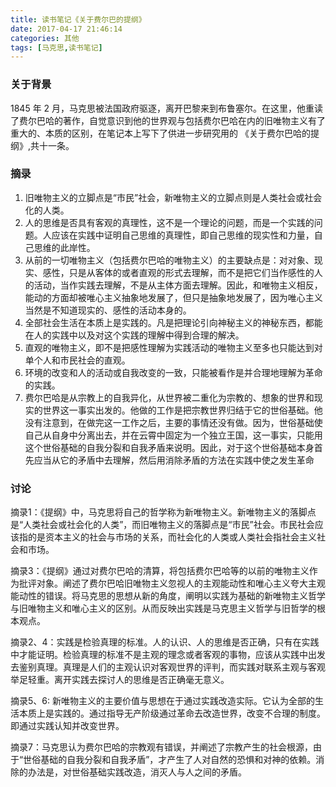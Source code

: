 ```yaml
---
title: 读书笔记《关于费尔巴的提纲》
date: 2017-04-17 21:46:14
categories: 其他
tags: [马克思,读书笔记]
---
```




### 关于背景

1845 年 2 月，马克思被法国政府驱逐，离开巴黎来到布鲁塞尔。在这里，他重读了费尔巴哈的著作，自觉意识到他的世界观与包括费尔巴哈在内的旧唯物主义有了重大的、本质的区别，在笔记本上写下了供进一步研究用的 《关于费尔巴哈的提纲》,共十一条。

### 摘录

1. 旧唯物主义的立脚点是“市民”社会，新唯物主义的立脚点则是人类社会或社会化的人类。
2. 人的思维是否具有客观的真理性，这不是一个理论的问题，而是一个实践的问题。人应该在实践中证明自己思维的真理性，即自己思维的现实性和力量，自己思维的此岸性。
3. 从前的一切唯物主义（包括费尔巴哈的唯物主义）的主要缺点是：对对象、现实、感性，只是从客体的或者直观的形式去理解，而不是把它们当作感性的人的活动，当作实践去理解，不是从主体方面去理解。因此，和唯物主义相反，能动的方面却被唯心主义抽象地发展了，但只是抽象地发展了，因为唯心主义当然是不知道现实的、感性的活动本身的。
4. 全部社会生活在本质上是实践的。凡是把理论引向神秘主义的神秘东西，都能在人的实践中以及对这个实践的理解中得到合理的解决。
5. 直观的唯物主义，即不是把感性理解为实践活动的唯物主义至多也只能达到对单个人和市民社会的直观。
6. 环境的改变和人的活动或自我改变的一致，只能被看作是并合理地理解为革命的实践。
7. 费尔巴哈是从宗教上的自我异化，从世界被二重化为宗教的、想象的世界和现实的世界这一事实出发的。他做的工作是把宗教世界归结于它的世俗基础。他没有注意到，在做完这一工作之后，主要的事情还没有做。因为，世俗基础使自己从自身中分离出去，并在云霄中固定为一个独立王国，这一事实，只能用这个世俗基础的自我分裂和自我矛盾来说明。因此，对于这个世俗基础本身首先应当从它的矛盾中去理解，然后用消除矛盾的方法在实践中使之发生革命

### 讨论

摘录1：《提纲》中，马克思将自己的哲学称为新唯物主义。新唯物主义的落脚点是“人类社会或社会化的人类”，而旧唯物主义的落脚点是“市民”社会。市民社会应该指的是资本主义的社会与市场的关系，而社会化的人类或人类社会指社会主义社会和市场。

摘录3：《提纲》通过对费尔巴哈的清算，将包括费尔巴哈等的以前的唯物主义作为批评对象。阐述了费尔巴哈旧唯物主义忽视人的主观能动性和唯心主义夸大主观能动性的错误。将马克思的思想从新的角度，阐明以实践为基础的新唯物主义哲学与旧唯物主义和唯心主义的区别。从而反映出实践是马克思主义哲学与旧哲学的根本观点。

摘录2、4：实践是检验真理的标准。人的认识、人的思维是否正确，只有在实践中才能证明。检验真理的标准不是主观的理念或者客观的事物，应该从实践中出发去鉴别真理。真理是人们的主观认识对客观世界的评判，而实践对联系主观与客观举足轻重。离开实践去探讨人的思维是否正确毫无意义。

摘录5、6:  新唯物主义的主要价值与思想在于通过实践改造实际。它认为全部的生活本质上是实践的。通过指导无产阶级通过革命去改造世界，改变不合理的制度。即通过实践认知并改变世界。

摘录7：马克思认为费尔巴哈的宗教观有错误，并阐述了宗教产生的社会根源，由于“世俗基础的自我分裂和自我矛盾”，才产生了人对自然的恐惧和对神的依赖。消除的办法是，对世俗基础实践改造，消灭人与人之间的矛盾。
